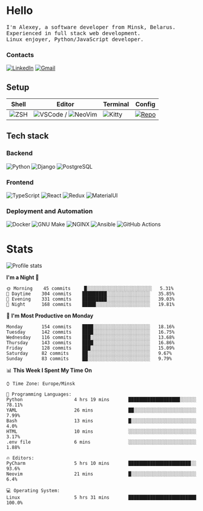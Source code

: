 # Hello

<p>
    <samp>
        I'm Alexey, a software developer from Minsk, Belarus.
        <br>
	Experienced in full stack web development.
	<br>
	Linux enjoyer, Python/JavaScript developer.
    </samp>
</p>

### Contacts

[![LinkedIn](https://img.icons8.com/fluency/48/000000/linkedin.png)](https://www.linkedin.com/in/dhvcc/)
[![Gmail](https://img.icons8.com/fluency/48/000000/gmail-new.png)](mailto:alexey.artishevskiy@gmail.com)

## Setup

| Shell | Editor | Terminal | Config |
|-------|--------|----------|--------|
| ![ZSH](https://img.shields.io/badge/-ZSH-000000?style=flat&logo=GNU-Bash) | ![VSCode](https://img.shields.io/badge/-VSCode-000000?style=flat&logo=Visual-Studio-Code&logoColor=0066b8) / ![NeoVim](https://img.shields.io/badge/-NeoVim-000000?style=flat&logo=Neovim) | ![Kitty](https://img.shields.io/badge/-Kitty-000000?style=flat&logo=Windows-Terminal) | [![Repo](https://img.shields.io/badge/-Repo-000000?style=flat&logo=Github)](https://github.com/dhvcc/configs)


## Tech stack

### Backend

![Python](https://img.shields.io/badge/-Python-black?style=flat&logo=Python&logoColor=FFE17E)
![Django](https://img.shields.io/badge/-Django-black?style=flat&logo=Django&logoColor=20AA76)
![PostgreSQL](https://img.shields.io/badge/-PostgreSQL-black?style=flat&logo=PostgreSQL)

### Frontend

![TypeScript](https://img.shields.io/badge/-TypeScript-black?style=flat&logo=TypeScript)
![React](https://img.shields.io/badge/-React-black?style=flat&logo=React)
![Redux](https://img.shields.io/badge/-Redux-black?style=flat&logo=Redux&logoColor=764ABC)
![MaterialUI](https://img.shields.io/badge/-MaterialUI-black?style=flat&logo=MUI&logoColor=9170c2)

### Deployment and Automation

![Docker](https://img.shields.io/badge/-Docker-black?style=flat&logo=Docker)
![GNU Make](https://img.shields.io/badge/-GNU%20Make-black?style=flat&logo=GNU)
![NGINX](https://img.shields.io/badge/-NGINX-black?style=flat&logo=NGINX&logoColor=009639)
![Ansible](https://img.shields.io/badge/-Ansible-black?style=flat&logo=Ansible)
![GitHub Actions](https://img.shields.io/badge/-GitHub%20Actions-black?style=flat&logo=GitHub-Actions)

# Stats

![Profile stats](https://github-readme-stats.dhvcc.vercel.app/api?username=dhvcc&hide_title=true&show_icons=true&count_private=true&theme=react&hide_border=true)

<!--START_SECTION:waka-->
**I'm a Night 🦉** 

```text
🌞 Morning    45 commits     █░░░░░░░░░░░░░░░░░░░░░░░░   5.31% 
🌆 Daytime    304 commits    █████████░░░░░░░░░░░░░░░░   35.85% 
🌃 Evening    331 commits    █████████░░░░░░░░░░░░░░░░   39.03% 
🌙 Night      168 commits    █████░░░░░░░░░░░░░░░░░░░░   19.81%

```
📅 **I'm Most Productive on Monday** 

```text
Monday       154 commits    ████░░░░░░░░░░░░░░░░░░░░░   18.16% 
Tuesday      142 commits    ████░░░░░░░░░░░░░░░░░░░░░   16.75% 
Wednesday    116 commits    ███░░░░░░░░░░░░░░░░░░░░░░   13.68% 
Thursday     143 commits    ████░░░░░░░░░░░░░░░░░░░░░   16.86% 
Friday       128 commits    ███░░░░░░░░░░░░░░░░░░░░░░   15.09% 
Saturday     82 commits     ██░░░░░░░░░░░░░░░░░░░░░░░   9.67% 
Sunday       83 commits     ██░░░░░░░░░░░░░░░░░░░░░░░   9.79%

```


📊 **This Week I Spent My Time On** 

```text
⌚︎ Time Zone: Europe/Minsk

💬 Programming Languages: 
Python                   4 hrs 19 mins       ███████████████████░░░░░░   78.11% 
YAML                     26 mins             ██░░░░░░░░░░░░░░░░░░░░░░░   7.99% 
Bash                     13 mins             █░░░░░░░░░░░░░░░░░░░░░░░░   4.0% 
HTML                     10 mins             ░░░░░░░░░░░░░░░░░░░░░░░░░   3.17% 
.env file                6 mins              ░░░░░░░░░░░░░░░░░░░░░░░░░   1.88%

🔥 Editors: 
PyCharm                  5 hrs 10 mins       ███████████████████████░░   93.6% 
Neovim                   21 mins             █░░░░░░░░░░░░░░░░░░░░░░░░   6.4%

💻 Operating System: 
Linux                    5 hrs 31 mins       █████████████████████████   100.0%

```


<!--END_SECTION:waka-->

